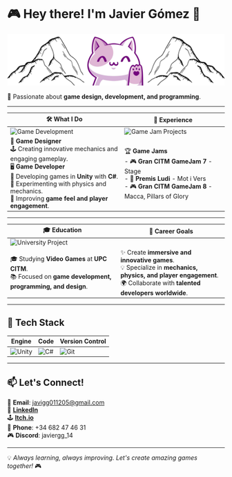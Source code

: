 # 🎮 Hey there! I'm **Javier Gómez** 👋  

![Welcome Banner](Banner1.jpg)  

🚀 Passionate about **game design, development, and programming**.  

---

| 🛠️ **What I Do** | 💼 **Experience** |  
|------------------|------------------|  
| ![Game Development](game-development.jpg) | ![Game Jam Projects](gamejam.jpg) |  
| 🎨 **Game Designer** <br> 🕹️ Creating innovative mechanics and engaging gameplay. <br> 🖥️ **Game Developer** <br> 🔧 Developing games in **Unity** with **C#**. <br> 📌 Experimenting with physics and mechanics. <br> 🎯 Improving **game feel and player engagement**. | 🏆 **Game Jams** <br> - 🎮 **Gran CITM GameJam 7** - Stage <br> - 🏅 **Premis Ludi** - Mot i Vers <br> - 🎮 **Gran CITM GameJam 8** - Macca, Pillars of Glory <br>|
---

| 🎓 **Education** | 🎯 **Career Goals** |  
|------------------|--------------------|  
| ![University Project](university-project.jpg) |  |  
| 🎓 Studying **Video Games** at **UPC CITM**. <br> 📚 Focused on **game development, programming, and design**. | ✨ Create **immersive and innovative games**. <br> 💡 Specialize in **mechanics, physics, and player engagement**. <br> 🌍 Collaborate with **talented developers worldwide**. |  

---

## 🔧 **Tech Stack**  

| Engine | Code | Version Control |  
|--------|------|----------------|  
| ![Unity](https://img.shields.io/badge/Engine-Unity-000?style=for-the-badge&logo=unity) | ![C#](https://img.shields.io/badge/Code-C%23-239120?style=for-the-badge&logo=c-sharp) | ![Git](https://img.shields.io/badge/Version%20Control-Git-F05032?style=for-the-badge&logo=git) |  

---

## 📫 Let's Connect!  

📧 **Email**: [javigg011205@gmail.com](mailto:javigg011205@gmail.com)  
🔗 **[LinkedIn](https://www.linkedin.com/in/javier-g%C3%B3mez-gonz%C3%A1lez-98b409303)**  
🕹️ **[Itch.io](https://javiergg14.itch.io/)**  
📱 **Phone**: +34 682 47 46 31  
🎮 **Discord**: javiergg_14  

---

💡 *Always learning, always improving. Let's create amazing games together!* 🎮  
